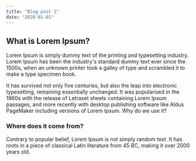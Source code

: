 ```yaml
---
title: "Blog post 1"
date: "2020-01-01"
---
```



## What is Lorem Ipsum?

Lorem Ipsum is simply dummy text of the printing and typesetting industry. Lorem Ipsum has been the industry's standard dummy text ever since the 1500s, when an unknown printer took a galley of type and scrambled it to make a type specimen book. 

It has survived not only five centuries, but also the leap into electronic typesetting, remaining essentially unchanged. It was popularised in the 1960s with the release of Letraset sheets containing Lorem Ipsum passages, and more recently with desktop publishing software like Aldus PageMaker including versions of Lorem Ipsum.
Why do we use it?


### Where does it come from?

Contrary to popular belief, Lorem Ipsum is not simply random text. It has roots in a piece of classical Latin literature from 45 BC, making it over 2000 years old. 